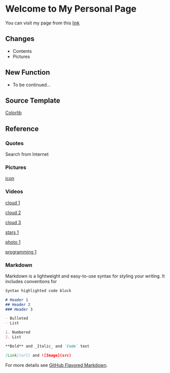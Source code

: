 # Welcome to My Personal Page

You can visit my page from this [link](https://tcntp.github.io)

## Changes
 - Contents
 - Pictures

## New Function
 - To be continued...

## Source Template

[Colorlib](https://colorlib.com/wp/template/scenic/)

## Reference
### Quotes
Search from Internet
### Pictures
[icon](https://github.com/fluidicon.png)
### Videos
[cloud 1](https://www.pexels.com/video/time-lapse-of-cumulus-clouds-856171/)

[cloud 2](https://www.pexels.com/video/view-of-clouds-in-the-sky-2049255/)

[cloud 3](https://www.pexels.com/video/sky-is-blue-856463/)

[stars 1](https://www.pexels.com/video/time-lapse-of-stars-in-the-sky-856926/)

[photo 1](https://www.pexels.com/video/close-view-of-a-lens-of-a-camera-1787376/)

[programming 1](https://www.pexels.com/video/blurry-screen-853919/)

### Markdown

Markdown is a lightweight and easy-to-use syntax for styling your writing. It includes conventions for

```markdown
Syntax highlighted code block

# Header 1
## Header 2
### Header 3

- Bulleted
- List

1. Numbered
2. List

**Bold** and _Italic_ and `Code` text

[Link](url) and ![Image](src)
```

For more details see [GitHub Flavored Markdown](https://guides.github.com/features/mastering-markdown/).

